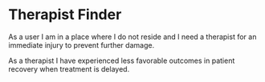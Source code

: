 # Therapist Finder

As a user I am in a place where I do not reside and I need a therapist for an immediate injury to prevent further damage.

As a therapist I have experienced less favorable outcomes in patient recovery when treatment is delayed.
